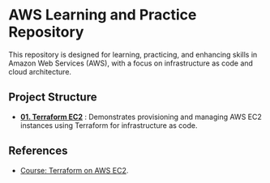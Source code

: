 # AWS Learning and Practice Repository
This repository is designed for learning, practicing, and enhancing skills in Amazon Web Services (AWS), with a focus on infrastructure as code and cloud architecture.

## Project Structure
- **[01. Terraform EC2](./01-terraform-ec2/README.md)** : Demonstrates provisioning and managing AWS EC2 instances using Terraform for infrastructure as code.
## References
- [Course: Terraform on AWS EC2](https://github.com/stacksimplify/terraform-on-aws-ec2).